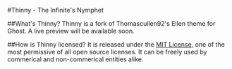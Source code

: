 #Thinny - The Infinite's Nymphet

##What's Thinny?
Thinny is a fork of Thomascullen92's Ellen theme for Ghost.
A live preview will be available soon.

##How is Thinny licensed?
It is released under the [MIT License](http://opensource.org/licenses/mit-license.php), one of the most permissive of all open source licenses. It can be freely used by commerical and non-commerical entities alike.
